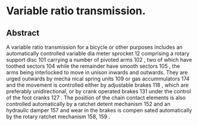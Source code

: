 # Variable ratio transmission.

## Abstract
A variable ratio transmission for a bicycle or other purposes includes an automatically controlled variable dia meter sprocket 12 comprising a rotary support disc 101 carrying a number of pivoted arms 102 , two of which have toothed sectors 104 while the remainder have smooth sectors 105 , the arms being interlocked to move in unison inwards and outwards. They are urged outwards by mecha nical spring units 109 or gas accummulators 174 and the movement is controlled either by adjustable brakes 118 , which are preferably unidirectional, or by crank operated brakes 131 under the control of the foot cranks 127 . The position of the chain contact elements is also controlled automatically by a ratchet detent mechanism 152 and an hydraulic damper 157 and wear in the brakes is compen sated automatically by the rotary ratchet mechanism 158, 159 .